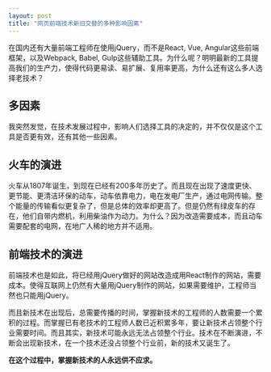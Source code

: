 ```yaml
---
layout: post
title: "网页前端技术新旧交替的多种影响因素"
---
```


在国内还有大量前端工程师在使用jQuery，而不是React, Vue, Angular这些前端框架，以及Webpack, Babel, Gulp这些辅助工具。为什么呢？明明最新的工具提高我们的生产力，使得代码更易读、易扩展、复用率更高，为什么还有这么多人选择老技术？

## 多因素
我突然发觉，在技术发展过程中，影响人们选择工具的决定的，并不仅仅是这个工具是否更有效，还有其他一些因素。

## 火车的演进
火车从1807年诞生，到现在已经有200多年历史了。而且现在出现了速度更快、更节能、更清洁环保的动车，动车依靠电力，电在发电厂生产，通过电网传输。整个能量的传输看似更复杂了，但是总体的效率却更高了。但是仍然有绿皮车的存在，他们自带内燃机，利用柴油作为动力。为什么？因为改造需要成本，而且动车需要配套的电网，在地广人稀的地方并不适用。

## 前端技术的演进
前端技术也是如此，将已经用jQuery做好的网站改造成用React制作的网站，需要成本。使得互联网上仍然有大量用jQuery制作的网站，如果需要维护，工程师当然也只能用jQuery。

而且新技术在出现后，总需要传播的时间，掌握新技术的工程师的人数需要一个累积的过程。而掌握已有老技术的工程师人数已近积累多年，要让新技术占领整个行业需要时间。而且其实，新技术可能永远无法占领整个行业。技术在不断演进，不断会出现新技术，在一个技术还没占领整个行业前，新的技术又诞生了。

**在这个过程中，掌握新技术的人永远供不应求。**